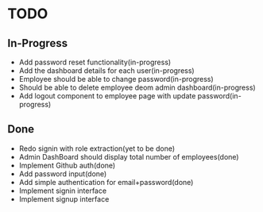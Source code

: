 # TODO
  ## In-Progress
  * Add password reset functionality(in-progress)
  * Add the dashboard details for each user(in-progress)
  * Employee should be able to change password(in-progress)
  * Should be able to delete employee deom admin dashboard(in-progress)
  * Add logout component to employee page with update password(in-progress)

  ## Done
  * Redo signin with role extraction(yet to be done)
  * Admin DashBoard should display total number of employees(done)
  * Implement Github auth(done)
  * Add password input(done)
  * Add simple authentication for email+password(done)
  * Implement signin interface
  * Implement signup interface